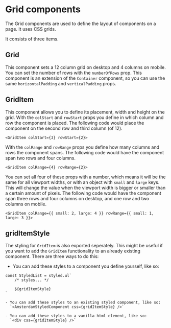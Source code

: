 # Grid components

The Grid components are used to define the layout of components on a page. It uses CSS grids.

It consists of three items.

## Grid

This component sets a 12 column grid on desktop and 4 columns on mobile. You can set the number of rows with the `numberOfRows` prop.
This component is an extension of the `Container` component, so you can use the same `horizontalPadding` and `verticalPadding` props.

## GridItem

This component allows you to define its placement, width and height on the grid.
With the `colStart` and `rowStart` props you define in which column and row the component is placed.
The following code would place the component on the second row and third column (of 12).

`<GridItem colStart={3} rowStart={2}>`

With the `colRange` and `rowRange` props you define how many columns and rows the component spans.
The following code would have the component span two rows and four columns.

`<GridItem colRange={4} rowRange={2}>`

You can set all four of these props with a number, which means it will be the same for all viewport widths, or with an object with `small` and `large` keys.
This will change the value when the viewport width is bigger or smaller than a certain amount of pixels.
The following code would have the component span three rows and four columns on desktop, and one row and two columns on mobile.

`<GridItem colRange={{ small: 2, large: 4 }} rowRange={{ small: 1, large: 3 }}>`

## gridItemStyle

The styling for `GridItem` is also exported seperately. This might be useful if you want to add the `GridItem` functionality to an already existing component.
There are three ways to do this:

- You can add these styles to a component you define yourself, like so:
```
const StyledList = styled.ul`
    /* styles... */
    
    ${gridItemStyle}
`

- You can add these styles to an existing styled component, like so:
  `<AmsterdamStyledComponent css={gridItemStyle} />`

- You can add these styles to a vanilla html element, like so:
  `<div css={gridItemStyle} />`
